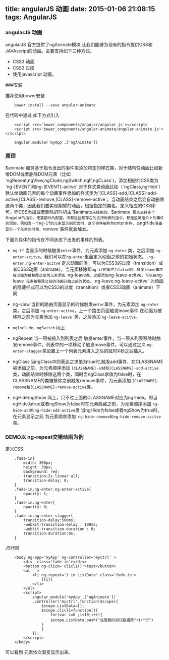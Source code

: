 title: angularJS 动画
date: 2015-01-06 21:08:15
tags: AngularJS
---

### angularJS 动画

angularJS 官方提供了ngAnimate模块,让我们能够为现有的指令提供CSS和JAVAscript的动画。主要支持如下三种方式。

- CSS3 动画 
- CSS3 过度
- 使用javascript 动画。

###安装 

推荐使用bower安装

		bower install --save angular-animate

在代码中通过 如下方式引入

	    <script src='bower_components/angular/angular.js'></script>
		<script src='bower_components/angular-animate/angular-animate.js'></script>

 		angular.module('myApp',['ngAnimate'])

### 原理

$animate 服务基于指令发出的事件来添加特定的样式类，对于结构性动画比如新增DOM或者删除DOM元素（比如`ngRepeat,ngView,ngClude,ngSwitch,ngIf,ngCLass`)，添加相应的CSS类为 `ng-[EVENT]和ng-[EVENT]-acitve`.对于样式类动画比如（`ngClass,ngHide`）默认给动画元素的每个动画事件添加的样式类为`[CLASS]-add,[CLASS]-add-active,[CLASS]-remove,[CLASS]-remove-active`。当动画结束之后会自动删除这两个类，因此我们要实现期望的动画，根据指定的类名，定义相应的CSS即可。而CSS添加或者删除的时机由`$animate`来控制的。`$animate` 服务支持多个`Angular`的指令，无需额外的配置。所有这些预存在的支持动画的指令，都是监听指令上的事件实现的，例如当一个ng-if的元素显示到页面时，这个事件被称为`enter`事件，当`ngHide`准备显示一个元素的时候，`remove`事件就会触发。

下面为具体的指令在不同状态下出发的事件的列表。

- `ng-If` 当显示的时候触发`enter`事件，为元素添加 `ng-enter` 类，之后添加 `ng-enter-acitve`。我们可以在`ng-enter`里面定义动画之前的初始状态。`.ng-enter.ng-enter-acitve` 定义动画的类，可以为CSS3的过度（transition）或者CSS3动画（animate）。当元素移除即`ng-if的条件为false时，触发leave事件 在动画为被移除之前为元素添加 `ng-leave` 类，之后添加 `ng-leave-acitve`。可以在`ng-leave` 元素被移除之前的动画开始之前的状态，`.ng-leave.ng-leave-acitve` 为动画的隐藏样式可以为CSS3的过度（transition）或者CSS3动画（animate）下同

- ng-view 当新的路由页面显示的时候触发`enter`事件，为元素添加 `ng-enter` 类，之后添加 `ng-enter-acitve`，上一个路由页面触发leave事件 在动画为被移除之前为元素添加 `ng-leave `类，之后添加 `ng-leave-acitve`。

- `ngInclude，ngSwitch` 同上

- ngRepeat 当一项被插入到列表之后 触发enter事件，当一项从列表移除时触发remove事件，列表中的一项移动了触发move事件，可以通过定义.`ng-enter-stagger`来设置上一个列表元素进入之后的延时X秒之后插入。

- ngClass 当ngClass中的表达之求值为true时,触发add事件，在CLASSNAME 被添加之前，为元素顺序添加 `[CLASSNAME]-add和[CLASSNAME]-add-active`类，动画结束时移除这两个类，同时当ngClass求值为false时，在CLASSNAME的类被移除之前触发remove事件，为元素添加 `[CLASSNAME]-remove和[CLASSNAME]-remove-active`类。

- ngHide/ngShow 同上，只不过上面的CLASSNAME对应为ng-hide。即当ngHide为true或者ngShow为false时在元素隐藏之前，为元素顺序添加 `ng-hide-add和ng-hide-add-active`类 当ngHide为false或者ngShow为true时，在元素显示之前 为元素顺序添加` ng-hide-remove和ng-hide-remove-acitve`类。

### DEMO以 ng-repeat交错动画为例

定义CSS 

		.fade-in{
			width: 300px;
			height: 30px;
			background: red;		
			transition:2s linear all;
			transition-delay: 0;
		}
		.fade-in.ng-enter.ng-enter-active{
			opacity: 1;
		}
		.fade-in.ng-enter{
			opacity: 0;	
		}
		.fade-in.ng-enter-stagger{
			transition-delay:500ms;
			-webkit-transition-delay : 100ms;
			-webkit-transition-duration : 0;
			transition-duration:0s;
		} 

JS代码

		<body ng-app='myApp' ng-controller='myctrl' >
			<div  class='fade-in'></div>
			<button ng-click='clicl1()'>test</button>
			<ul   >
				<li ng-repeat='i in ListData' class='fade-in'>
					{{i}}
				</li>
			</ul>
			<script>
				angular.module('myApp',['ngAnimate'])
				.controller('myctrl',function($scope){
					$scope.ListData=[];
					$scope.clicl1=function(){
						for(var i=0 ;i<10;i++){
						$scope.ListData.push("这是我的测试数据第"+i+"行")
					}
					}
				});
			</script>
		</body>

可以看到 元素依次渐变显示出来。


